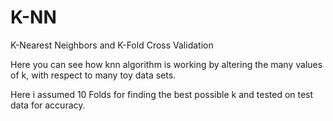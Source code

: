 # K-NN

K-Nearest Neighbors and K-Fold Cross Validation

Here you can see how knn algorithm is working by altering the many values of  k, with respect to  many toy data sets.

Here i assumed 10 Folds for finding the best  possible k and tested on test data for accuracy.

